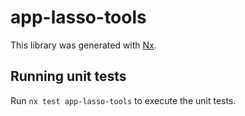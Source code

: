 # app-lasso-tools

This library was generated with [Nx](https://nx.dev).

## Running unit tests

Run `nx test app-lasso-tools` to execute the unit tests.
